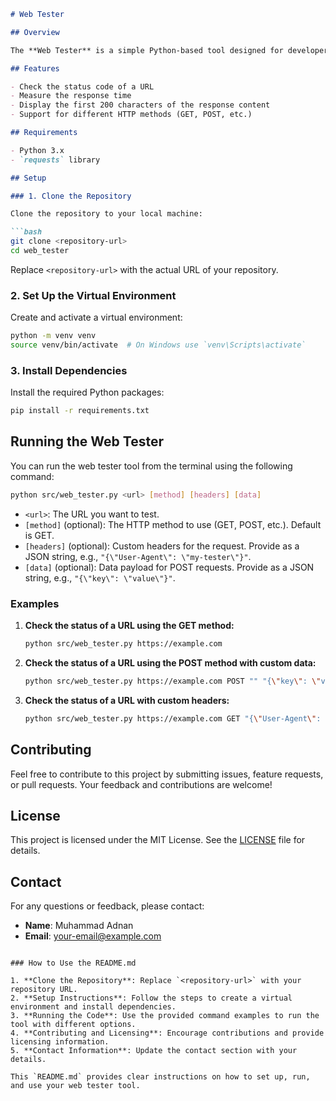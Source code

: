 

```markdown
# Web Tester

## Overview

The **Web Tester** is a simple Python-based tool designed for developers and ethical hackers to perform basic web testing tasks. It allows you to check the status of a web URL, measure response time, and get basic information about the HTTP response.

## Features

- Check the status code of a URL
- Measure the response time
- Display the first 200 characters of the response content
- Support for different HTTP methods (GET, POST, etc.)

## Requirements

- Python 3.x
- `requests` library

## Setup

### 1. Clone the Repository

Clone the repository to your local machine:

```bash
git clone <repository-url>
cd web_tester
```

Replace `<repository-url>` with the actual URL of your repository.

### 2. Set Up the Virtual Environment

Create and activate a virtual environment:

```bash
python -m venv venv
source venv/bin/activate  # On Windows use `venv\Scripts\activate`
```

### 3. Install Dependencies

Install the required Python packages:

```bash
pip install -r requirements.txt
```

## Running the Web Tester

You can run the web tester tool from the terminal using the following command:

```bash
python src/web_tester.py <url> [method] [headers] [data]
```

- `<url>`: The URL you want to test.
- `[method]` (optional): The HTTP method to use (GET, POST, etc.). Default is GET.
- `[headers]` (optional): Custom headers for the request. Provide as a JSON string, e.g., `"{\"User-Agent\": \"my-tester\"}"`.
- `[data]` (optional): Data payload for POST requests. Provide as a JSON string, e.g., `"{\"key\": \"value\"}"`.

### Examples

1. **Check the status of a URL using the GET method:**

   ```bash
   python src/web_tester.py https://example.com
   ```

2. **Check the status of a URL using the POST method with custom data:**

   ```bash
   python src/web_tester.py https://example.com POST "" "{\"key\": \"value\"}"
   ```

3. **Check the status of a URL with custom headers:**

   ```bash
   python src/web_tester.py https://example.com GET "{\"User-Agent\": \"my-tester\"}"
   ```

## Contributing

Feel free to contribute to this project by submitting issues, feature requests, or pull requests. Your feedback and contributions are welcome!

## License

This project is licensed under the MIT License. See the [LICENSE](LICENSE) file for details.

## Contact

For any questions or feedback, please contact:

- **Name**: Muhammad Adnan
- **Email**: [your-email@example.com](mailto:your-email@example.com)

```

### How to Use the README.md

1. **Clone the Repository**: Replace `<repository-url>` with your repository URL.
2. **Setup Instructions**: Follow the steps to create a virtual environment and install dependencies.
3. **Running the Code**: Use the provided command examples to run the tool with different options.
4. **Contributing and Licensing**: Encourage contributions and provide licensing information.
5. **Contact Information**: Update the contact section with your details.

This `README.md` provides clear instructions on how to set up, run, and use your web tester tool.
